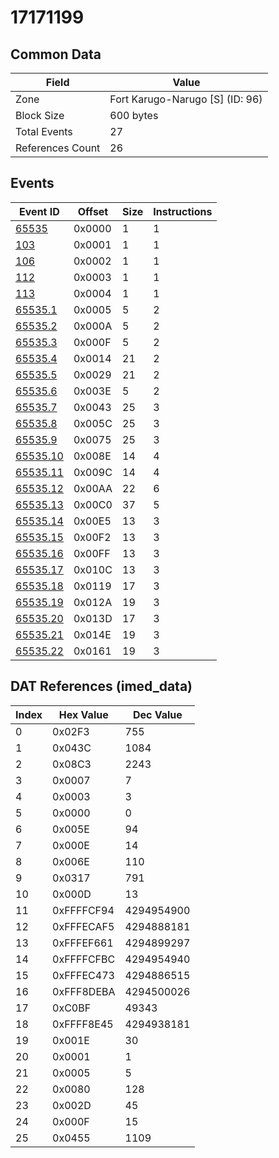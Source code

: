 # 17171199

## Common Data

| Field            | Value                           |
|------------------|---------------------------------|
| Zone             | Fort Karugo-Narugo [S] (ID: 96) |
| Block Size       | 600 bytes                       |
| Total Events     | 27                              |
| References Count | 26                              |

## Events

| Event ID                  | Offset   |   Size |   Instructions |
|---------------------------|----------|--------|----------------|
| [65535](./65535.md)       | 0x0000   |      1 |              1 |
| [103](./103.md)           | 0x0001   |      1 |              1 |
| [106](./106.md)           | 0x0002   |      1 |              1 |
| [112](./112.md)           | 0x0003   |      1 |              1 |
| [113](./113.md)           | 0x0004   |      1 |              1 |
| [65535.1](./65535.1.md)   | 0x0005   |      5 |              2 |
| [65535.2](./65535.2.md)   | 0x000A   |      5 |              2 |
| [65535.3](./65535.3.md)   | 0x000F   |      5 |              2 |
| [65535.4](./65535.4.md)   | 0x0014   |     21 |              2 |
| [65535.5](./65535.5.md)   | 0x0029   |     21 |              2 |
| [65535.6](./65535.6.md)   | 0x003E   |      5 |              2 |
| [65535.7](./65535.7.md)   | 0x0043   |     25 |              3 |
| [65535.8](./65535.8.md)   | 0x005C   |     25 |              3 |
| [65535.9](./65535.9.md)   | 0x0075   |     25 |              3 |
| [65535.10](./65535.10.md) | 0x008E   |     14 |              4 |
| [65535.11](./65535.11.md) | 0x009C   |     14 |              4 |
| [65535.12](./65535.12.md) | 0x00AA   |     22 |              6 |
| [65535.13](./65535.13.md) | 0x00C0   |     37 |              5 |
| [65535.14](./65535.14.md) | 0x00E5   |     13 |              3 |
| [65535.15](./65535.15.md) | 0x00F2   |     13 |              3 |
| [65535.16](./65535.16.md) | 0x00FF   |     13 |              3 |
| [65535.17](./65535.17.md) | 0x010C   |     13 |              3 |
| [65535.18](./65535.18.md) | 0x0119   |     17 |              3 |
| [65535.19](./65535.19.md) | 0x012A   |     19 |              3 |
| [65535.20](./65535.20.md) | 0x013D   |     17 |              3 |
| [65535.21](./65535.21.md) | 0x014E   |     19 |              3 |
| [65535.22](./65535.22.md) | 0x0161   |     19 |              3 |

## DAT References (imed_data)

|   Index | Hex Value   |   Dec Value |
|---------|-------------|-------------|
|       0 | 0x02F3      |         755 |
|       1 | 0x043C      |        1084 |
|       2 | 0x08C3      |        2243 |
|       3 | 0x0007      |           7 |
|       4 | 0x0003      |           3 |
|       5 | 0x0000      |           0 |
|       6 | 0x005E      |          94 |
|       7 | 0x000E      |          14 |
|       8 | 0x006E      |         110 |
|       9 | 0x0317      |         791 |
|      10 | 0x000D      |          13 |
|      11 | 0xFFFFCF94  |  4294954900 |
|      12 | 0xFFFECAF5  |  4294888181 |
|      13 | 0xFFFEF661  |  4294899297 |
|      14 | 0xFFFFCFBC  |  4294954940 |
|      15 | 0xFFFEC473  |  4294886515 |
|      16 | 0xFFF8DEBA  |  4294500026 |
|      17 | 0xC0BF      |       49343 |
|      18 | 0xFFFF8E45  |  4294938181 |
|      19 | 0x001E      |          30 |
|      20 | 0x0001      |           1 |
|      21 | 0x0005      |           5 |
|      22 | 0x0080      |         128 |
|      23 | 0x002D      |          45 |
|      24 | 0x000F      |          15 |
|      25 | 0x0455      |        1109 |
